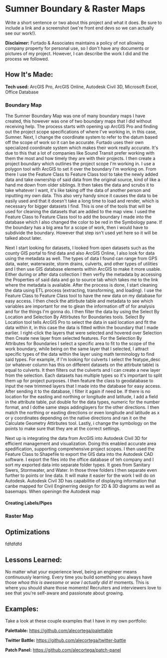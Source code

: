 # Sumner Boundary & Raster Maps
Write a short sentence or two about this project and what it does. Be sure to include a link and a screenshot (we're front end devs so we can actually see our work!).

**Disclaimer:** Furtado & Associates maintains a policy of not allowing company property for personal use, so I don't have any documents or pictures of my project. However, I can describe the work I did and the process we followed.

## How It's Made:

**Tech used:** ArcGIS Pro, ArcGIS Online, Autodesk Civil 3D, Microsoft Excel, Office Database

### Boundary Map
The Sumner Boundary Map was one of many boundary maps I have created, this however was one of two boundary maps that I did without receiving help. The process starts with opening up ArcGIS Pro and finding out the project scope specifications of where I've working in, in this case, Sumner. Next, I change the coordinate system to refer to the datum based off the scope of work so it can be accurate. Furtado uses their own specialized coordinate system which makes their work really accurate. It's due to this that a lot of companies like Sound Transit prefer working with them the most and how timely they are with their projects. I then create a project boundary which outlines the project scope I'm working in. I use a polygon tool with ArcGIS to set it over the boundary I'm working on. From there I use the Feature Class to Feature Class tool to take the newly added data and take ownership of said data from the original source, kind of like a hand me down from older siblings. It then takes the data and scrubs it to take whatever I want, it's like taking off the data of another person and inputting my own data. This also very handy since it causes the data to be easily used and that it doesn't take a long time to load and render, which is necessary for bigger datasets I find. This is one of the tools that will be used for cleaning the datasets that are added to the map view. I used the Feature Class to Feature Class tool to add the boundary I made into the database which I also changed the color to be red in the Symbology pane. If the boundary has a big area for a scope of work, then i would have to subdivide the boundary. However that step isn't used yet here so it will be talked about later.

Next I start looking for datasets, I looked from open datasets such as the county GIS portal to find data and also ArcGIS Online, I also look for data using the metadata as well. The types of data I found can range from GPS data, water, waterwaste, storm drains, culverts, and other types of utilities and I then use GIS database elements within ArcGIS to make it more usable. Either during or after data collection I then verfiy the metadata by accessing the Properties of said data and go to source tab which takes me to the link where the metadata is available. After the process is done, I start cleaning the data using ETL process (extracting, transforming, and loading). I use the Feature Class to Feature Class tool to have the new data on my database for easy access. I then check the attirbute table and metadata to see which variables are important for me to glean the information off of for analysis and for the things I'm gonna do. I then filter the data by using the Select By Location and Selection By Attirbutes for Boundaries tools. Select By Location tool tells ArcGIS Pro to select the data in said location and fit the data within it, in this case the data is fitted within the boundary that I made earlier. I right-click the layers that were selected and hovered over Selection then Create new layer from selected features. For the Selection By Attributes for Boundaries I select a specific area to fit to the scope of the work boundary, while being on the same layer that I selected, I attract specific types of the data within the layer using math terminology to find said types. For example, if I'm looking for culverts I select the featype_desc (or whatever column has this on different datasets on the attirbute table) is equal to culverts. It then filters out the culverts and I can create a new layer from the selection. Each datasets has multiple types so it's important to split them up for project purposes. I then feature the class to geodatabase to input the new trimmed layers that I made into the database for easy access. After sending it to the database, I filter it again if need be. If there is no location for the easting and northing or longitude and latitude, I add a field in the attribute table, put double for the data types, numeric for the number format, and I dothe same steps addinglayers for the other directions. I then match the northing or easting directions or even longitude and latitude as x or y coordinates depending on the native directions and ran it on the Calculate Geometry Attirbutes tool. Lastly, i change the symbology on the points to make sure that they are at the correct settings. 

Next up is integrating the data from ArcGIS into Autodesk Civil 3D for efficient management and visualization. Doing this enabled accurate area spedification, supporting comprehensive project scopes. I then used the Feature Class to Shapefile to export the GIS data into the Autodesk CAD software. I export the files into the office database of teh company and I sort my exported data into separate folder types. It goes from Sanitary Swers, Stormwater, and Water. In those three folders I then separate even further to points or line data. It will make it easier for the work I will do on Autodesk. Autodesk Civil 3D has capabilitie of displaying information that canbe mapped for Civil Enginerring design for 2D & 3D diagrams as well as basemaps. When openingn the Autodesk map

#### Creating Labels/Pipes







### Raster Map

## Optimizations

fdfdfdfd

## Lessons Learned:

No matter what your experience level, being an engineer means continuously learning. Every time you build something you always have those *whoa this is awesome* or *wow I actually did it!* moments. This is where you should share those moments! Recruiters and interviewers love to see that you're self-aware and passionate about growing.

## Examples:
Take a look at these couple examples that I have in my own portfolio:

**Palettable:** https://github.com/alecortega/palettable

**Twitter Battle:** https://github.com/alecortega/twitter-battle

**Patch Panel:** https://github.com/alecortega/patch-panel
